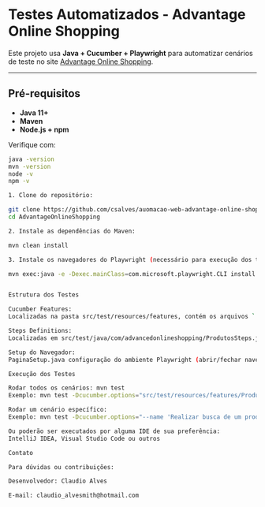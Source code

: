 # Testes Automatizados - Advantage Online Shopping

Este projeto usa **Java + Cucumber + Playwright** para automatizar cenários de teste no site [Advantage Online Shopping](https://www.advantageonlineshopping.com/).

---

## Pré-requisitos

- **Java 11+**
- **Maven**
- **Node.js + npm**

Verifique com:
```bash
java -version
mvn -version
node -v
npm -v

1. Clone do repositório:

git clone https://github.com/csalves/auomacao-web-advantage-online-shopping
cd AdvantageOnlineShopping

2. Instale as dependências do Maven:

mvn clean install

3. Instale os navegadores do Playwright (necessário para execução dos testes):

mvn exec:java -e -Dexec.mainClass=com.microsoft.playwright.CLI install


Estrutura dos Testes

Cucumber Features:
Localizadas na pasta src/test/resources/features, contém os arquivos `.feature` com os cenários de teste do Cucumber.

Steps Definitions:
Localizadas em src/test/java/com/advancedonlineshopping/ProdutosSteps.java, definição dos steps do Cucumber para realizar ações no site.

Setup do Navegador:
PaginaSetup.java configuração do ambiente Playwright (abrir/fechar navegador), ou seja, fornece uma instância de Page para os testes.

Execução dos Testes

Rodar todos os cenários: mvn test
Exemplo: mvn test -Dcucumber.options="src/test/resources/features/Produtos.feature"

Rodar um cenário específico:
Exemplo: mvn test -Dcucumber.options="--name 'Realizar busca de um produto'"

Ou poderão ser executados por alguma IDE de sua preferência:
IntelliJ IDEA, Visual Studio Code ou outros

Contato

Para dúvidas ou contribuições:

Desenvolvedor: Claudio Alves

E-mail: claudio_alvesmith@hotmail.com